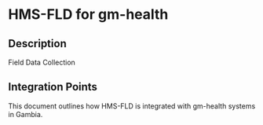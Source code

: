 # HMS-FLD for gm-health

## Description

Field Data Collection

## Integration Points

This document outlines how HMS-FLD is integrated with gm-health systems in Gambia.
